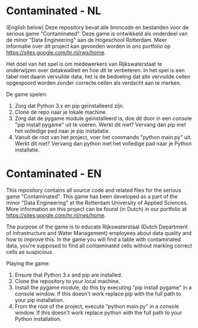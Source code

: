 # Contaminated - NL
(English below)
Deze repository bevat alle broncode en bestanden voor de serious game "Contaminated". Deze game is ontwikkeld als onderdeel van de minor "Data Engineering" aan de Hogeschool Rotterdam. Meer informatie over dit project kan gevonden worden in ons portfolio op https://sites.google.com/hr.nl/rws/home.

Het doel van het spel is om medewerkers van Rijkswaterstaat te onderwijzen over datakwaliteit en hoe dit te verbeteren. In het spel is een tabel met daarin vervuilde data, het is de bedoeling dat alle vervuilde cellen opgespoord worden zonder correcte cellen als verdacht aan te merken.

De game spelen:
1. Zorg dat Python 3.x en pip geïnstalleerd zijn.
2. Clone de repo naar je lokale machine.
3. Zorg dat de pygame module geïnstalleerd is, doe dit door in een console "pip install pygame" uit te voeren. Werkt dit niet? Vervang dan pip met het volledige pad naar je pip installatie.
4. Vanuit de root van het project, voer het commando "python main.py" uit. Werkt dit niet? Vervang dan python met het volledige pad naar je Python installatie.

# Contaminated - EN
This repository contains all source code and related files for the serious game "Contaminated". This game has been developed as a part of the minor "Data Engineering" at the Rotterdam University of Applied Sciences. More information on this project can be found (in Dutch) in our portfolio at https://sites.google.com/hr.nl/rws/home.

The purpose of the game is to educate Rijkswaterstaat (Dutch Department of Infrastructure and Water Management) employees about data quality and how to improve this. In the game you will find a table with contaminated data, you're supposed to find all contaminated cells without marking correct cells as suspicious.

Playing the game:
1. Ensure that Python 3.x and pip are installed.
2. Clone the repository to your local machine.
3. Install the pygame module, do this by executing "pip install pygame" in a console window. If this doesn't work replace pip with the full path to your pip installation.
4. From the root of the project, execute "python main.py" in a console window. If this doesn't work replace python with the full path to your Python installation.
